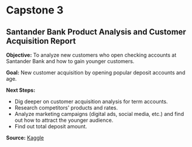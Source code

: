 # Capstone 3
## Santander Bank Product Analysis and Customer Acquisition Report

**Objective:** To analyze new customers who open checking accounts at Santander Bank and how to gain younger customers.

**Goal:** New customer acquisition by opening popular deposit accounts and age.

**Next Steps:**
* Dig deeper on customer acquisition analysis for term accounts.
* Research competitors' products and rates.
* Analyze marketing campaigns (digital ads, social media, etc.) and find out how to attract the younger audience.
* Find out total deposit amount.

**Source:** [Kaggle](https://www.kaggle.com/c/santander-product-recommendation/overview)
